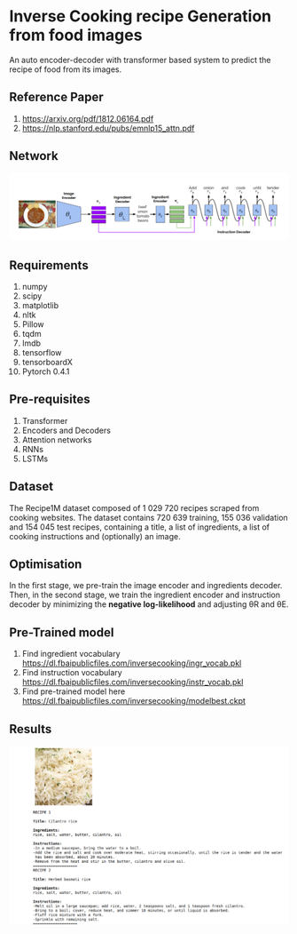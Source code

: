 # Inverse Cooking recipe Generation from food images
An auto encoder-decoder with transformer based system to predict the recipe of food from its images.  

## Reference Paper  

1. https://arxiv.org/pdf/1812.06164.pdf  
2. https://nlp.stanford.edu/pubs/emnlp15_attn.pdf  

## Network
![Screenshot](recipe.png)

## Requirements  

1. numpy  
2. scipy  
3. matplotlib  
4. nltk  
5. Pillow  
6. tqdm  
7. lmdb  
8. tensorflow  
9. tensorboardX  
10. Pytorch 0.4.1  

## Pre-requisites  

1. Transformer  
2. Encoders and Decoders  
3. Attention networks  
4. RNNs  
5. LSTMs  

## Dataset

 The Recipe1M dataset composed of 1 029 720 recipes scraped from cooking websites. The dataset contains 720 639 training,
155 036 validation and 154 045 test recipes, containing a title, a list of ingredients, a list of cooking instructions and
(optionally) an image.  

## Optimisation

In the first stage, we pre-train the image encoder and ingredients decoder. Then, in the second stage, we train the ingredient encoder and instruction decoder by minimizing the <b>negative log-likelihood</b> and adjusting θR and θE.

## Pre-Trained model
1. Find ingredient vocabulary https://dl.fbaipublicfiles.com/inversecooking/ingr_vocab.pkl  
2. Find instruction vocabulary https://dl.fbaipublicfiles.com/inversecooking/instr_vocab.pkl  
3. Find pre-trained model here https://dl.fbaipublicfiles.com/inversecooking/modelbest.ckpt  

## Results
![Screenshot](results.png)
